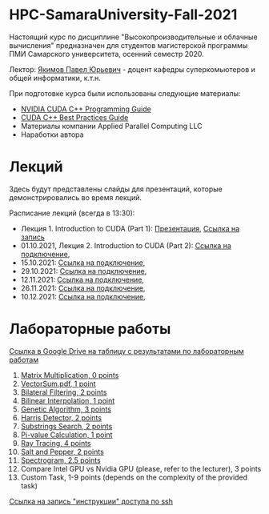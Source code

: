 # HPC-SamaraUniversity-Fall-2021
Настоящий курс по дисциплине "Высокопроизводительные и облачные вычисления" предназначен для студентов магистерской программы ПМИ Самарского университета, осенний семестр 2020.

Лектор: [Якимов Павел Юрьевич](https://ssau.ru/staff/222993132-yakimov-pavel-yurevich) - доцент кафедры суперкомьютеров и общей информатики, к.т.н.

При подготовке курса были использованы следующие материалы:
- [NVIDIA CUDA C++ Programming Guide](https://docs.nvidia.com/cuda/cuda-c-programming-guide/index.html)
- [CUDA C++ Best Practices Guide](https://docs.nvidia.com/cuda/cuda-c-best-practices-guide/index.html)
- Материалы компании Applied Parallel Computing LLC
- Наработки автора

# Лекций

Здесь будут представлены слайды для презентаций, которые демонстрировались во время лекций.

Расписание лекций (всегда в 13:30):
- Лекция 1. Introduction to CUDA (Part 1): [Презентация](https://github.com/PavelYakimov/HPC-SamaraUniversity-Fall-2021/files/7186648/en_Introduction.pdf), [Ссылка на запись](https://1drv.ms/v/s!AvM8VWt8XD6Kic0Q7m5IUl0N-tMHEg?e=aAitt5)
- 01.10.2021, Лекция 2. Introduction to CUDA (Part 2): [Ссылка на подключение](https://zoom.us/j/8806326199?pwd=eEhaTVFPYTJHeVExakdNaHl0ZFpVQT09), 
- 15.10.2021: [Ссылка на подключение](https://zoom.us/j/8806326199?pwd=eEhaTVFPYTJHeVExakdNaHl0ZFpVQT09),
- 29.10.2021: [Ссылка на подключение](https://zoom.us/j/8806326199?pwd=eEhaTVFPYTJHeVExakdNaHl0ZFpVQT09),
- 12.11.2021: [Ссылка на подключение](https://zoom.us/j/8806326199?pwd=eEhaTVFPYTJHeVExakdNaHl0ZFpVQT09),
- 26.11.2021: [Ссылка на подключение](https://zoom.us/j/8806326199?pwd=eEhaTVFPYTJHeVExakdNaHl0ZFpVQT09),
- 10.12.2021: [Ссылка на подключение](https://zoom.us/j/8806326199?pwd=eEhaTVFPYTJHeVExakdNaHl0ZFpVQT09),

# Лабораторные работы

[Ссылка в Google Drive на таблицу с результатами по лабораторным работам](https://docs.google.com/spreadsheets/d/1_QScXE8Q8pl-AKluKXKhohZs7qSEeeJqVZ8JmRk6n9k/edit?usp=sharing)

1. [Matrix Multiplication, 0 points](https://github.com/PavelYakimov/HPC-SamaraUniversity-Fall-2021/files/7152853/Lab0_MatMul.pdf)
2. [VectorSum.pdf, 1 point](https://github.com/PavelYakimov/HPC-SamaraUniversity-Fall-2021/files/7153431/Lab1_VectorSum.pdf)
3. [Bilateral Filtering, 2 points](https://github.com/PavelYakimov/HPC-SamaraUniversity-Fall-2021/blob/main/bilateral.pdf)
4. [Bilinear Interpolation, 1 point](https://github.com/PavelYakimov/HPC-SamaraUniversity-Fall-2021/blob/main/bilinear_interpolation.pdf)
5. [Genetic Algorithm, 3 points](https://github.com/PavelYakimov/HPC-SamaraUniversity-Fall-2021/blob/main/genetic_algorithm.pdf)
6. [Harris Detector, 2 points](https://github.com/PavelYakimov/HPC-SamaraUniversity-Fall-2021/blob/main/harris_algorithm.pdf)
7. [Substrings Search, 2 points](https://github.com/PavelYakimov/HPC-SamaraUniversity-Fall-2021/blob/main/mass_search.pdf)
8. [Pi-value Calculation, 1 point](https://github.com/PavelYakimov/HPC-SamaraUniversity-Fall-2021/blob/main/pi_monte_carlo.pdf)
9. [Ray Tracing, 4 points](https://github.com/PavelYakimov/HPC-SamaraUniversity-Fall-2021/blob/main/ray_tracing.pdf)
10. [Salt and Pepper, 2 points](https://github.com/PavelYakimov/HPC-SamaraUniversity-Fall-2021/blob/main/salt_and_pepper.pdf)
11. [Spectrogram, 2.5 points](https://github.com/PavelYakimov/HPC-SamaraUniversity-Fall-2021/blob/main/spectrogram.pdf)
12. Compare Intel GPU vs Nvidia GPU (please, refer to the lecturer), 3 points
13. Custom Task, 1-9 points (depends on the complexity of the provided task)

[Ссылка на запись "инструкции" доступа по ssh](https://1drv.ms/v/s!AvM8VWt8XD6Kic42dl9NF3nUOK1iiA?e=Wv6WGQ)
